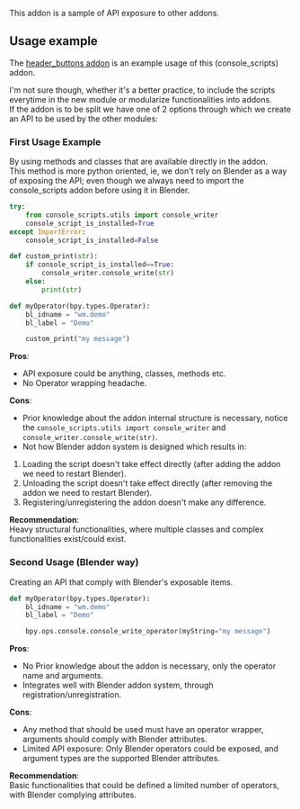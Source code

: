 This addon is a sample of API exposure to other addons.  
## Usage example

The [header_buttons addon](https://github.com/Walid-Shouman/header_buttons) is an example usage of this (console_scripts) addon.  

I'm not sure though, whether it's a better practice, to include the scripts everytime in the new module or modularize functionalities into addons.  
If the addon is to be split we have one of 2 options through which we create an API to be used by the other modules:

### First Usage Example
By using methods and classes that are available directly in the addon.  
This method is more python oriented, ie, we don't rely on Blender as a way of exposing the API; even though we always need to import the console_scripts addon before using it in Blender.  

```python
try:
    from console_scripts.utils import console_writer
    console_script_is_installed=True
except ImportError:
    console_script_is_installed=False

def custom_print(str):
    if console_script_is_installed==True:
        console_writer.console_write(str)
    else:
        print(str)

def myOperator(bpy.types.Operator):
    bl_idname = "wm.demo"
    bl_label = "Demo"

    custom_print("my message")
```

**Pros**:  
- API exposure could be anything, classes, methods etc.
- No Operator wrapping headache.

**Cons**:  
- Prior knowledge about the addon internal structure is necessary, notice the ```console_scripts.utils import console_writer``` and ```console_writer.console_write(str)```.
- Not how Blender addon system is designed which results in: 
1. Loading the script doesn't take effect directly (after adding the addon we need to restart Blender).
2. Unloading the script doesn't take effect directly (after removing the addon we need to restart Blender).
3. Registering/unregistering the addon doesn't make any difference.

**Recommendation**:  
Heavy structural functionalities, where multiple classes and complex functionalities exist/could exist.  

### Second Usage (Blender way)
Creating an API that comply with Blender's exposable items.  

```python
def myOperator(bpy.types.Operator):
    bl_idname = "wm.demo"
    bl_label = "Demo"

    bpy.ops.console.console_write_operator(myString="my message")
```

**Pros**:  
- No Prior knowledge about the addon is necessary, only the operator name and arguments.
- Integrates well with Blender addon system, through registration/unregistration.

**Cons**:  
- Any method that should be used must have an operator wrapper, arguments should comply with Blender attributes.
- Limited API exposure: Only Blender operators could be exposed, and argument types are the supported Blender attributes.

**Recommendation**:  
Basic functionalities that could be defined a limited number of operators, with Blender complying attributes.

